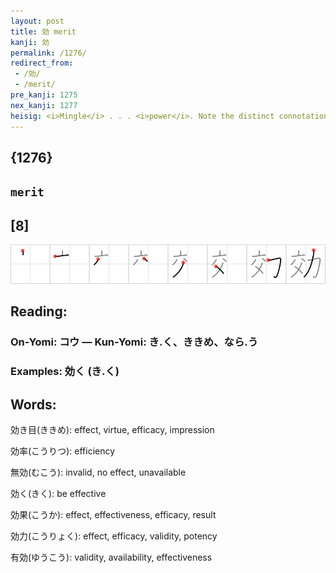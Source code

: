 ```yaml
---
layout: post
title: 効 merit
kanji: 効
permalink: /1276/
redirect_from:
 - /効/
 - /merit/
pre_kanji: 1275
nex_kanji: 1277
heisig: <i>Mingle</i> . . . <i>power</i>. Note the distinct connotations that separate <b>merit</b> from <i>achievement</i> (Frame 927).
---
```


## {1276}

## `merit`

## [8]

<div class="stroke"><img src="../images/E58AB9.png" /></div>

## Reading:

### On-Yomi: コウ &mdash; Kun-Yomi: き.く、ききめ、なら.う

### Examples: 効く (き.く)

## Words:

効き目(ききめ): effect, virtue, efficacy, impression

効率(こうりつ): efficiency

無効(むこう): invalid, no effect, unavailable

効く(きく): be effective

効果(こうか): effect, effectiveness, efficacy, result

効力(こうりょく): effect, efficacy, validity, potency

有効(ゆうこう): validity, availability, effectiveness
